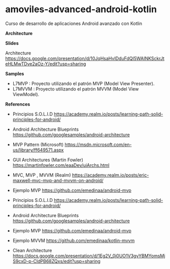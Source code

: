# amoviles-advanced-android-kotlin
Curso de desarrollo de aplicaciones Android avanzado con Kotlin

**Architecture**

**Slides**

Architecture https://docs.google.com/presentation/d/10JqHsaHvIDduFdQI5WAINKSckrJteHLMwTDve2aOz-Y/edit?usp=sharing

**Samples**

- L7MVP  : Proyecto utilizando el patrón MVP (Model View Presenter).
- L7MVVM : Proyecto utilizando el patrón MVVM (Model View ViewModel).

**References**

 - Principios S.O.L.I.D https://academy.realm.io/posts/learning-path-solid-principles-for-android/

 - Android Architecture Blueprints https://github.com/googlesamples/android-architecture

 - MVP Pattern (Microsoft) https://msdn.microsoft.com/en-us/library/ff649571.aspx

 - GUI Architectures (Martin Fowler) https://martinfowler.com/eaaDev/uiArchs.html

 - MVC, MVP , MVVM (Realm) https://academy.realm.io/posts/eric-maxwell-mvc-mvp-and-mvvm-on-android/

 - Ejemplo MVP
 https://github.com/emedinaa/android-mvp
 

 - Principios S.O.L.I.D https://academy.realm.io/posts/learning-path-solid-principles-for-android/

 - Android Architecture Blueprints https://github.com/googlesamples/android-architecture

 - Ejemplo MVP https://github.com/emedinaa/android-mvp
 
 - Ejemplo MVVM https://github.com/emedinaa/kotlin-mvvm
 
 - Clean Architecture https://docs.google.com/presentation/d/1Eg2V_0j0UO1V3gvYBMYomsMjS9cxD-p-CldPB68ZQxs/edit?usp=sharing


